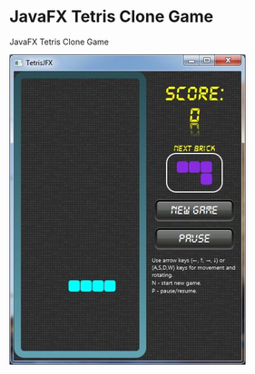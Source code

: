 JavaFX Tetris Clone Game
=============

JavaFX Tetris Clone Game

![Tetris View](https://github.com/javafx-dev/javafx-dev.github.io/blob/master/img/tetris-screen1.jpg)